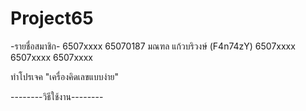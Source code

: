 # Project65
-รายชื่อสมาชิก-
6507xxxx
65070187 มณฑล แก้วบริวงษ์ (F4n74zY)
6507xxxx
6507xxxx
6507xxxx

ทำโปรเจค "เครื่องคิดเลขแบบง่าย"

--------วิธีใช้งาน--------